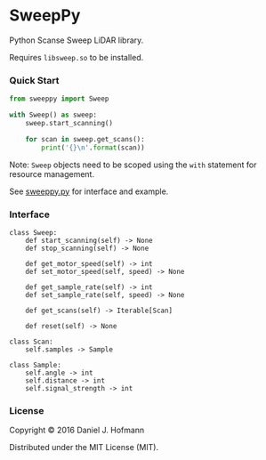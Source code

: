 # SweepPy

Python Scanse Sweep LiDAR library.

Requires `libsweep.so` to be installed.

### Quick Start

```python
from sweeppy import Sweep

with Sweep() as sweep:
    sweep.start_scanning()

    for scan in sweep.get_scans():
        print('{}\n'.format(scan))
```

Note: `Sweep` objects need to be scoped using the `with` statement for resource management.

See [sweeppy.py](sweeppy/__init__.py) for interface and example.

### Interface

```
class Sweep:
    def start_scanning(self) -> None
    def stop_scanning(self) -> None

    def get_motor_speed(self) -> int
    def set_motor_speed(self, speed) -> None

    def get_sample_rate(self) -> int
    def set_sample_rate(self, speed) -> None

    def get_scans(self) -> Iterable[Scan]

    def reset(self) -> None

class Scan:
    self.samples -> Sample

class Sample:
    self.angle -> int
    self.distance -> int
    self.signal_strength -> int
```

### License

Copyright © 2016 Daniel J. Hofmann

Distributed under the MIT License (MIT).
